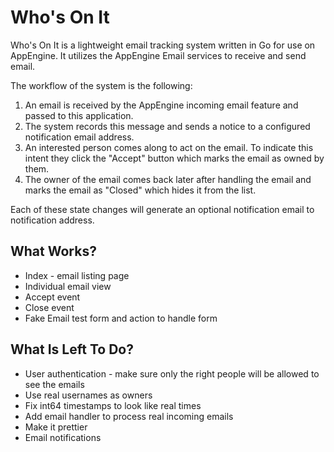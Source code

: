 Who's On It
===========

Who's On It is a lightweight email tracking system written in Go for use on AppEngine. It utilizes the AppEngine Email services to receive and send email.

The workflow of the system is the following:

1. An email is received by the AppEngine incoming email feature and passed to this application.
2. The system records this message and sends a notice to a configured notification email address.
3. An interested person comes along to act on the email. To indicate this intent they click the "Accept" button which marks the email as owned by them.
4. The owner of the email comes back later after handling the email and marks the email as "Closed" which hides it from the list.

Each of these state changes will generate an optional notification email to notification address.

What Works?
-----------
* Index - email listing page
* Individual email view
* Accept event
* Close event
* Fake Email test form and action to handle form

What Is Left To Do?
-------------------
* User authentication - make sure only the right people will be allowed to see the emails
* Use real usernames as owners
* Fix int64 timestamps to look like real times
* Add email handler to process real incoming emails
* Make it prettier
* Email notifications